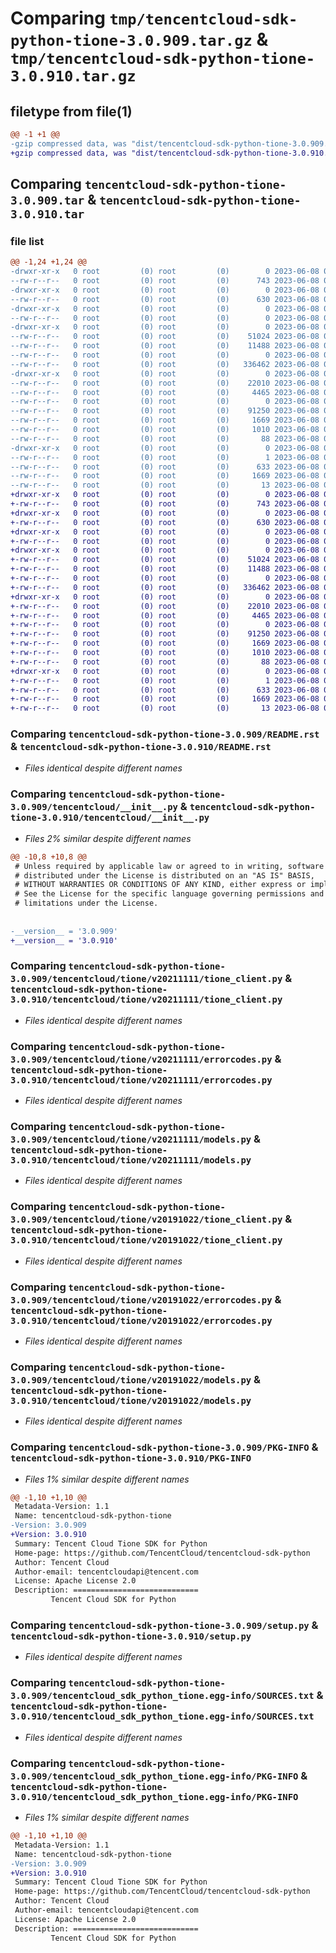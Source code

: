 # Comparing `tmp/tencentcloud-sdk-python-tione-3.0.909.tar.gz` & `tmp/tencentcloud-sdk-python-tione-3.0.910.tar.gz`

## filetype from file(1)

```diff
@@ -1 +1 @@
-gzip compressed data, was "dist/tencentcloud-sdk-python-tione-3.0.909.tar", last modified: Thu Jun  8 00:35:36 2023, max compression
+gzip compressed data, was "dist/tencentcloud-sdk-python-tione-3.0.910.tar", last modified: Thu Jun  8 09:22:58 2023, max compression
```

## Comparing `tencentcloud-sdk-python-tione-3.0.909.tar` & `tencentcloud-sdk-python-tione-3.0.910.tar`

### file list

```diff
@@ -1,24 +1,24 @@
-drwxr-xr-x   0 root         (0) root         (0)        0 2023-06-08 00:35:36.000000 tencentcloud-sdk-python-tione-3.0.909/
--rw-r--r--   0 root         (0) root         (0)      743 2023-06-08 00:35:36.000000 tencentcloud-sdk-python-tione-3.0.909/README.rst
-drwxr-xr-x   0 root         (0) root         (0)        0 2023-06-08 00:35:36.000000 tencentcloud-sdk-python-tione-3.0.909/tencentcloud/
--rw-r--r--   0 root         (0) root         (0)      630 2023-06-08 00:35:36.000000 tencentcloud-sdk-python-tione-3.0.909/tencentcloud/__init__.py
-drwxr-xr-x   0 root         (0) root         (0)        0 2023-06-08 00:35:36.000000 tencentcloud-sdk-python-tione-3.0.909/tencentcloud/tione/
--rw-r--r--   0 root         (0) root         (0)        0 2023-06-08 00:35:36.000000 tencentcloud-sdk-python-tione-3.0.909/tencentcloud/tione/__init__.py
-drwxr-xr-x   0 root         (0) root         (0)        0 2023-06-08 00:35:36.000000 tencentcloud-sdk-python-tione-3.0.909/tencentcloud/tione/v20211111/
--rw-r--r--   0 root         (0) root         (0)    51024 2023-06-08 00:35:36.000000 tencentcloud-sdk-python-tione-3.0.909/tencentcloud/tione/v20211111/tione_client.py
--rw-r--r--   0 root         (0) root         (0)    11488 2023-06-08 00:35:36.000000 tencentcloud-sdk-python-tione-3.0.909/tencentcloud/tione/v20211111/errorcodes.py
--rw-r--r--   0 root         (0) root         (0)        0 2023-06-08 00:35:36.000000 tencentcloud-sdk-python-tione-3.0.909/tencentcloud/tione/v20211111/__init__.py
--rw-r--r--   0 root         (0) root         (0)   336462 2023-06-08 00:35:36.000000 tencentcloud-sdk-python-tione-3.0.909/tencentcloud/tione/v20211111/models.py
-drwxr-xr-x   0 root         (0) root         (0)        0 2023-06-08 00:35:36.000000 tencentcloud-sdk-python-tione-3.0.909/tencentcloud/tione/v20191022/
--rw-r--r--   0 root         (0) root         (0)    22010 2023-06-08 00:35:36.000000 tencentcloud-sdk-python-tione-3.0.909/tencentcloud/tione/v20191022/tione_client.py
--rw-r--r--   0 root         (0) root         (0)     4465 2023-06-08 00:35:36.000000 tencentcloud-sdk-python-tione-3.0.909/tencentcloud/tione/v20191022/errorcodes.py
--rw-r--r--   0 root         (0) root         (0)        0 2023-06-08 00:35:36.000000 tencentcloud-sdk-python-tione-3.0.909/tencentcloud/tione/v20191022/__init__.py
--rw-r--r--   0 root         (0) root         (0)    91250 2023-06-08 00:35:36.000000 tencentcloud-sdk-python-tione-3.0.909/tencentcloud/tione/v20191022/models.py
--rw-r--r--   0 root         (0) root         (0)     1669 2023-06-08 00:35:36.000000 tencentcloud-sdk-python-tione-3.0.909/PKG-INFO
--rw-r--r--   0 root         (0) root         (0)     1010 2023-06-08 00:35:36.000000 tencentcloud-sdk-python-tione-3.0.909/setup.py
--rw-r--r--   0 root         (0) root         (0)       88 2023-06-08 00:35:36.000000 tencentcloud-sdk-python-tione-3.0.909/setup.cfg
-drwxr-xr-x   0 root         (0) root         (0)        0 2023-06-08 00:35:36.000000 tencentcloud-sdk-python-tione-3.0.909/tencentcloud_sdk_python_tione.egg-info/
--rw-r--r--   0 root         (0) root         (0)        1 2023-06-08 00:35:36.000000 tencentcloud-sdk-python-tione-3.0.909/tencentcloud_sdk_python_tione.egg-info/dependency_links.txt
--rw-r--r--   0 root         (0) root         (0)      633 2023-06-08 00:35:36.000000 tencentcloud-sdk-python-tione-3.0.909/tencentcloud_sdk_python_tione.egg-info/SOURCES.txt
--rw-r--r--   0 root         (0) root         (0)     1669 2023-06-08 00:35:36.000000 tencentcloud-sdk-python-tione-3.0.909/tencentcloud_sdk_python_tione.egg-info/PKG-INFO
--rw-r--r--   0 root         (0) root         (0)       13 2023-06-08 00:35:36.000000 tencentcloud-sdk-python-tione-3.0.909/tencentcloud_sdk_python_tione.egg-info/top_level.txt
+drwxr-xr-x   0 root         (0) root         (0)        0 2023-06-08 09:22:58.000000 tencentcloud-sdk-python-tione-3.0.910/
+-rw-r--r--   0 root         (0) root         (0)      743 2023-06-08 09:22:58.000000 tencentcloud-sdk-python-tione-3.0.910/README.rst
+drwxr-xr-x   0 root         (0) root         (0)        0 2023-06-08 09:22:58.000000 tencentcloud-sdk-python-tione-3.0.910/tencentcloud/
+-rw-r--r--   0 root         (0) root         (0)      630 2023-06-08 09:22:58.000000 tencentcloud-sdk-python-tione-3.0.910/tencentcloud/__init__.py
+drwxr-xr-x   0 root         (0) root         (0)        0 2023-06-08 09:22:58.000000 tencentcloud-sdk-python-tione-3.0.910/tencentcloud/tione/
+-rw-r--r--   0 root         (0) root         (0)        0 2023-06-08 09:22:58.000000 tencentcloud-sdk-python-tione-3.0.910/tencentcloud/tione/__init__.py
+drwxr-xr-x   0 root         (0) root         (0)        0 2023-06-08 09:22:58.000000 tencentcloud-sdk-python-tione-3.0.910/tencentcloud/tione/v20211111/
+-rw-r--r--   0 root         (0) root         (0)    51024 2023-06-08 09:22:58.000000 tencentcloud-sdk-python-tione-3.0.910/tencentcloud/tione/v20211111/tione_client.py
+-rw-r--r--   0 root         (0) root         (0)    11488 2023-06-08 09:22:58.000000 tencentcloud-sdk-python-tione-3.0.910/tencentcloud/tione/v20211111/errorcodes.py
+-rw-r--r--   0 root         (0) root         (0)        0 2023-06-08 09:22:58.000000 tencentcloud-sdk-python-tione-3.0.910/tencentcloud/tione/v20211111/__init__.py
+-rw-r--r--   0 root         (0) root         (0)   336462 2023-06-08 09:22:58.000000 tencentcloud-sdk-python-tione-3.0.910/tencentcloud/tione/v20211111/models.py
+drwxr-xr-x   0 root         (0) root         (0)        0 2023-06-08 09:22:58.000000 tencentcloud-sdk-python-tione-3.0.910/tencentcloud/tione/v20191022/
+-rw-r--r--   0 root         (0) root         (0)    22010 2023-06-08 09:22:58.000000 tencentcloud-sdk-python-tione-3.0.910/tencentcloud/tione/v20191022/tione_client.py
+-rw-r--r--   0 root         (0) root         (0)     4465 2023-06-08 09:22:58.000000 tencentcloud-sdk-python-tione-3.0.910/tencentcloud/tione/v20191022/errorcodes.py
+-rw-r--r--   0 root         (0) root         (0)        0 2023-06-08 09:22:58.000000 tencentcloud-sdk-python-tione-3.0.910/tencentcloud/tione/v20191022/__init__.py
+-rw-r--r--   0 root         (0) root         (0)    91250 2023-06-08 09:22:58.000000 tencentcloud-sdk-python-tione-3.0.910/tencentcloud/tione/v20191022/models.py
+-rw-r--r--   0 root         (0) root         (0)     1669 2023-06-08 09:22:58.000000 tencentcloud-sdk-python-tione-3.0.910/PKG-INFO
+-rw-r--r--   0 root         (0) root         (0)     1010 2023-06-08 09:22:58.000000 tencentcloud-sdk-python-tione-3.0.910/setup.py
+-rw-r--r--   0 root         (0) root         (0)       88 2023-06-08 09:22:58.000000 tencentcloud-sdk-python-tione-3.0.910/setup.cfg
+drwxr-xr-x   0 root         (0) root         (0)        0 2023-06-08 09:22:58.000000 tencentcloud-sdk-python-tione-3.0.910/tencentcloud_sdk_python_tione.egg-info/
+-rw-r--r--   0 root         (0) root         (0)        1 2023-06-08 09:22:58.000000 tencentcloud-sdk-python-tione-3.0.910/tencentcloud_sdk_python_tione.egg-info/dependency_links.txt
+-rw-r--r--   0 root         (0) root         (0)      633 2023-06-08 09:22:58.000000 tencentcloud-sdk-python-tione-3.0.910/tencentcloud_sdk_python_tione.egg-info/SOURCES.txt
+-rw-r--r--   0 root         (0) root         (0)     1669 2023-06-08 09:22:58.000000 tencentcloud-sdk-python-tione-3.0.910/tencentcloud_sdk_python_tione.egg-info/PKG-INFO
+-rw-r--r--   0 root         (0) root         (0)       13 2023-06-08 09:22:58.000000 tencentcloud-sdk-python-tione-3.0.910/tencentcloud_sdk_python_tione.egg-info/top_level.txt
```

### Comparing `tencentcloud-sdk-python-tione-3.0.909/README.rst` & `tencentcloud-sdk-python-tione-3.0.910/README.rst`

 * *Files identical despite different names*

### Comparing `tencentcloud-sdk-python-tione-3.0.909/tencentcloud/__init__.py` & `tencentcloud-sdk-python-tione-3.0.910/tencentcloud/__init__.py`

 * *Files 2% similar despite different names*

```diff
@@ -10,8 +10,8 @@
 # Unless required by applicable law or agreed to in writing, software
 # distributed under the License is distributed on an "AS IS" BASIS,
 # WITHOUT WARRANTIES OR CONDITIONS OF ANY KIND, either express or implied.
 # See the License for the specific language governing permissions and
 # limitations under the License.
 
 
-__version__ = '3.0.909'
+__version__ = '3.0.910'
```

### Comparing `tencentcloud-sdk-python-tione-3.0.909/tencentcloud/tione/v20211111/tione_client.py` & `tencentcloud-sdk-python-tione-3.0.910/tencentcloud/tione/v20211111/tione_client.py`

 * *Files identical despite different names*

### Comparing `tencentcloud-sdk-python-tione-3.0.909/tencentcloud/tione/v20211111/errorcodes.py` & `tencentcloud-sdk-python-tione-3.0.910/tencentcloud/tione/v20211111/errorcodes.py`

 * *Files identical despite different names*

### Comparing `tencentcloud-sdk-python-tione-3.0.909/tencentcloud/tione/v20211111/models.py` & `tencentcloud-sdk-python-tione-3.0.910/tencentcloud/tione/v20211111/models.py`

 * *Files identical despite different names*

### Comparing `tencentcloud-sdk-python-tione-3.0.909/tencentcloud/tione/v20191022/tione_client.py` & `tencentcloud-sdk-python-tione-3.0.910/tencentcloud/tione/v20191022/tione_client.py`

 * *Files identical despite different names*

### Comparing `tencentcloud-sdk-python-tione-3.0.909/tencentcloud/tione/v20191022/errorcodes.py` & `tencentcloud-sdk-python-tione-3.0.910/tencentcloud/tione/v20191022/errorcodes.py`

 * *Files identical despite different names*

### Comparing `tencentcloud-sdk-python-tione-3.0.909/tencentcloud/tione/v20191022/models.py` & `tencentcloud-sdk-python-tione-3.0.910/tencentcloud/tione/v20191022/models.py`

 * *Files identical despite different names*

### Comparing `tencentcloud-sdk-python-tione-3.0.909/PKG-INFO` & `tencentcloud-sdk-python-tione-3.0.910/PKG-INFO`

 * *Files 1% similar despite different names*

```diff
@@ -1,10 +1,10 @@
 Metadata-Version: 1.1
 Name: tencentcloud-sdk-python-tione
-Version: 3.0.909
+Version: 3.0.910
 Summary: Tencent Cloud Tione SDK for Python
 Home-page: https://github.com/TencentCloud/tencentcloud-sdk-python
 Author: Tencent Cloud
 Author-email: tencentcloudapi@tencent.com
 License: Apache License 2.0
 Description: ============================
         Tencent Cloud SDK for Python
```

### Comparing `tencentcloud-sdk-python-tione-3.0.909/setup.py` & `tencentcloud-sdk-python-tione-3.0.910/setup.py`

 * *Files identical despite different names*

### Comparing `tencentcloud-sdk-python-tione-3.0.909/tencentcloud_sdk_python_tione.egg-info/SOURCES.txt` & `tencentcloud-sdk-python-tione-3.0.910/tencentcloud_sdk_python_tione.egg-info/SOURCES.txt`

 * *Files identical despite different names*

### Comparing `tencentcloud-sdk-python-tione-3.0.909/tencentcloud_sdk_python_tione.egg-info/PKG-INFO` & `tencentcloud-sdk-python-tione-3.0.910/tencentcloud_sdk_python_tione.egg-info/PKG-INFO`

 * *Files 1% similar despite different names*

```diff
@@ -1,10 +1,10 @@
 Metadata-Version: 1.1
 Name: tencentcloud-sdk-python-tione
-Version: 3.0.909
+Version: 3.0.910
 Summary: Tencent Cloud Tione SDK for Python
 Home-page: https://github.com/TencentCloud/tencentcloud-sdk-python
 Author: Tencent Cloud
 Author-email: tencentcloudapi@tencent.com
 License: Apache License 2.0
 Description: ============================
         Tencent Cloud SDK for Python
```


